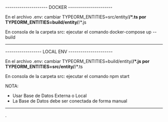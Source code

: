 --------------------- DOCKER ----------------------

En el archivo .env:
cambiar     TYPEORM_ENTITIES=src/entity/**/*.ts
por         TYPEORM_ENTITIES=build/entity/**/*.js

En consola de la carpeta src:
ejecutar el comando     docker-compose up --build

---------------------------------------------------


------------------ LOCAL ENV ---------------------- 
 
En el archivo .env:
cambiar    TYPEORM_ENTITIES=build/entity/**/*.js
por        TYPEORM_ENTITIES=src/entity/**/*.ts

En consola de la carpeta src:
ejecutar el comando     npm start

NOTA: 
 - Usar Base de Datos Externa o Local
 - La Base de Datos debe ser conectada de forma manual

---------------------------------------------------

.